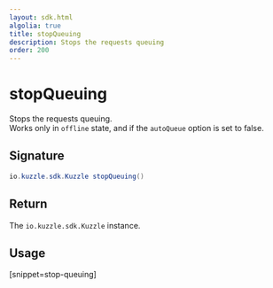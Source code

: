 ```yaml
---
layout: sdk.html
algolia: true
title: stopQueuing
description: Stops the requests queuing
order: 200
---
```


# stopQueuing

Stops the requests queuing.  
Works only in `offline` state, and if the `autoQueue` option is set to false.

## Signature

```java
io.kuzzle.sdk.Kuzzle stopQueuing()
```

## Return

The `io.kuzzle.sdk.Kuzzle` instance.

## Usage

[snippet=stop-queuing]
